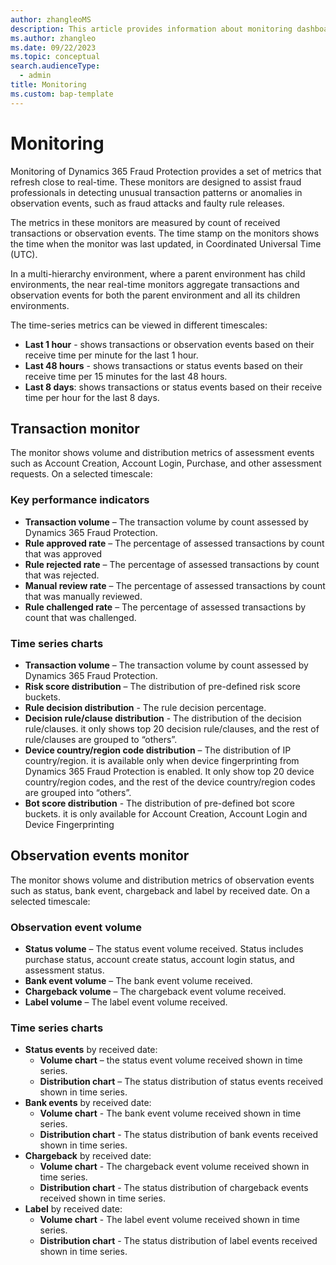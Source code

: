 ```yaml
---
author: zhangleoMS
description: This article provides information about monitoring dashboards in Dynamics 365 Fraud Protection.
ms.author: zhangleo
ms.date: 09/22/2023
ms.topic: conceptual
search.audienceType:
  - admin
title: Monitoring
ms.custom: bap-template
---
```

# Monitoring
Monitoring of Dynamics 365 Fraud Protection provides a set of metrics that refresh close to real-time. These monitors are designed to assist fraud professionals in detecting unusual transaction patterns or anomalies in observation events, such as fraud attacks and faulty rule releases.

The metrics in these monitors are measured by count of received transactions or observation events. The time stamp on the monitors shows the time when the monitor was last updated, in Coordinated Universal Time (UTC).

In a multi-hierarchy environment, where a parent environment has child environments, the near real-time monitors aggregate transactions and observation events for both the parent environment and all its children environments. 

The time-series metrics can be viewed in different timescales: 
- **Last 1 hour** - shows transactions or observation events based on their receive time per minute for the last 1 hour.
- **Last 48 hours** - shows transactions or status events based on their receive time per 15 minutes for the last 48 hours.
- **Last 8 days**: shows transactions or status events based on their receive time per hour for the last 8 days.

## Transaction monitor
The monitor shows volume and distribution metrics of assessment events such as Account Creation, Account Login, Purchase, and other assessment requests. On a selected timescale: 
### Key performance indicators
- **Transaction volume** – The transaction volume by count assessed by Dynamics 365 Fraud Protection.
- **Rule approved rate** – The percentage of assessed transactions by count that was approved 
- **Rule rejected rate** – The percentage of assessed transactions by count that was rejected.
- **Manual review rate** – The percentage of assessed transactions by count that was manually reviewed.
- **Rule challenged rate** – The percentage of assessed transactions by count that was challenged.
### Time series charts
- **Transaction volume** – The transaction volume by count assessed by Dynamics 365 Fraud Protection.
- **Risk score distribution** – The distribution of pre-defined risk score buckets.
- **Rule decision distribution** - The rule decision percentage.
- **Decision rule/clause distribution** - The distribution of the decision rule/clauses. it only shows top 20 decision rule/clauses, and the rest of rule/clauses are grouped to “others”.
- **Device country/region code distribution** – The distribution of IP country/region. it is available only when device fingerprinting from Dynamics 365 Fraud Protection is enabled. It only show top 20 device country/region codes, and the rest of the device country/region codes are grouped into “others”.
- **Bot score distribution** - The distribution of pre-defined bot score buckets. it is only available for Account Creation, Account Login and Device Fingerprinting 

## Observation events monitor
The monitor shows volume and distribution metrics of observation events such as status, bank event, chargeback and label by received date. On a selected timescale:

### Observation event volume
- **Status volume** – The status event volume received. Status includes purchase status, account create status, account login status, and assessment status. 
- **Bank event volume** – The bank event volume received.
- **Chargeback volume** – The chargeback event volume received.
- **Label volume** – The label event volume received.

### Time series charts
- **Status events** by received date:
  - **Volume chart** – the status event volume received shown in time series.
  - **Distribution chart** – The status distribution of status events received shown in time series.
- **Bank events** by received date:
  - **Volume chart** - The bank event volume received shown in time series.
  - **Distribution chart** - The status distribution of bank events received shown in time series.
- **Chargeback** by received date:
  - **Volume chart** - The chargeback event volume received shown in time series.
  - **Distribution chart** - The status distribution of chargeback events received shown in time series.
- **Label** by received date:
  - **Volume chart** - The label event volume received shown in time series.
  - **Distribution chart** - The status distribution of label events received shown in time series.

